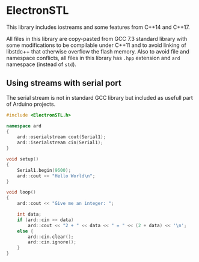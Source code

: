 # ElectronSTL

This library includes iostreams and some features from C++14 and C++17.

All files in this library are copy-pasted from GCC 7.3 standard library with some modifications to be compilable under C++11 and to avoid linking of libstdc++ that otherwise overflow the flash memory. Also to avoid file and namespace conflicts, all files in this library has `.hpp` extension and `ard` namespace (instead of `std`).

## Using streams with serial port

The serial stream is not in standard GCC library but included as usefull part of Arduino projects.

```c++
#include <ElectronSTL.h>

namespace ard
{
    ard::oserialstream cout(Serial1);
    ard::iserialstream cin(Serial1);
}

void setup()
{
    Serial1.begin(9600);
    ard::cout << "Hello World\n";
}

void loop()
{
    ard::cout << "Give me an integer: ";

    int data;
    if (ard::cin >> data)
        ard::cout << "2 + " << data << " = " << (2 + data) << '\n';
    else {
        ard::cin.clear();
        ard::cin.ignore();
    }
}

```

